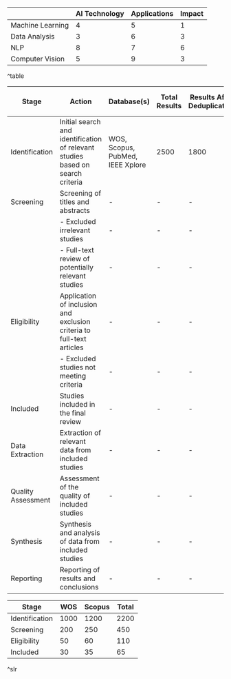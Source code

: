 |             | AI Technology      | Applications      | Impact  |
|-------------|--------------------|-------------------|---------|
| Machine Learning | 4                  | 5                 | 1       |
| Data Analysis   | 3                  | 6                 | 3       |
| NLP             | 8                  | 7                 | 6       |
| Computer Vision | 5                  | 9                 | 3       |
^table

| **Stage**           | **Action**                                                                                          | **Database(s)**     | **Total Results** | **Results After Deduplication** | **Final Included Studies** |
|---------------------|-----------------------------------------------------------------------------------------------------|---------------------|-------------------|---------------------------------|-----------------------------|
| Identification      | Initial search and identification of relevant studies based on search criteria                       | WOS, Scopus, PubMed, IEEE Xplore       | 2500              | 1800                            | -                           |
| Screening           | Screening of titles and abstracts                                                                     | -                   | -                 | -                               | -                           |
|                     | - Excluded irrelevant studies                                                                         | -                   | -                 | -                               | -                           |
|                     | - Full-text review of potentially relevant studies                                                   | -                   | -                 | -                               | -                           |
| Eligibility        | Application of inclusion and exclusion criteria to full-text articles                                | -                   | -                 | -                               | -                           |
|                     | - Excluded studies not meeting criteria                                                               | -                   | -                 | -                               | -                           |
| Included           | Studies included in the final review                                                                  | -                   | -                 | -                               | -                           |
| Data Extraction    | Extraction of relevant data from included studies                                                     | -                   | -                 | -                               | -                           |
| Quality Assessment | Assessment of the quality of included studies                                                         | -                   | -                 | -                               | -                           |
| Synthesis          | Synthesis and analysis of data from included studies                                                  | -                   | -                 | -                               | -                           |
| Reporting          | Reporting of results and conclusions                                                                  | -                   | -                 | -                               | -                           |

| Stage           | WOS | Scopus | Total |
|---------------------|--------------------------|------------|----------|
| Identification      | 1000                     | 1200       | 2200     |
| Screening           | 200                      | 250        | 450      |
| Eligibility        | 50                       | 60         | 110      |
| Included           | 30                       | 35         | 65       |
^slr
